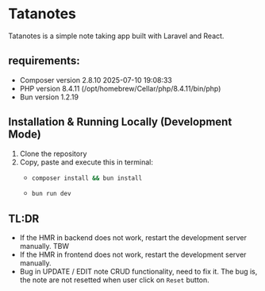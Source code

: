 # Tatanotes

Tatanotes is a simple note taking app built with Laravel and React.

## requirements:

- Composer version 2.8.10 2025-07-10 19:08:33
- PHP version 8.4.11 (/opt/homebrew/Cellar/php/8.4.11/bin/php)
- Bun version 1.2.19

## Installation & Running Locally (Development Mode)

1. Clone the repository
2. Copy, paste and execute this in terminal:
    - ```bash
      composer install && bun install
      ```
    - ```bash
      bun run dev
      ```

## TL:DR

- If the HMR in backend does not work, restart the development server manually. TBW
- If the HMR in frontend does not work, restart the development server manually.
- Bug in UPDATE / EDIT note CRUD functionality, need to fix it. The bug is, the note are not resetted when user click on `Reset` button.
